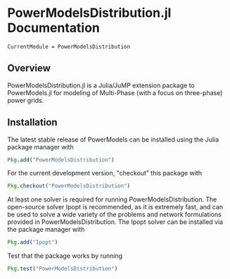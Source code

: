 # PowerModelsDistribution.jl Documentation

```@meta
CurrentModule = PowerModelsDistribution
```

## Overview

PowerModelsDistribution.jl is a Julia/JuMP extension package to PowerModels.jl for modeling of Multi-Phase (with a focus on three-phase) power grids.

## Installation

The latest stable release of PowerModels can be installed using the Julia package manager with

```julia
Pkg.add("PowerModelsDistribution")
```

For the current development version, "checkout" this package with

```julia
Pkg.checkout("PowerModelsDistribution")
```

At least one solver is required for running PowerModelsDistribution.  The open-source solver Ipopt is recommended, as it is extremely fast, and can be used to solve a wide variety of the problems and network formulations provided in PowerModelsDistribution.  The Ipopt solver can be installed via the package manager with

```julia
Pkg.add("Ipopt")
```

Test that the package works by running

```julia
Pkg.test("PowerModelsDistribution")
```
